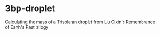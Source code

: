 # 3bp-droplet
 Calculating the mass of a Trisolaran droplet from Liu Cixin's Remembrance of Earth's Past trilogy
